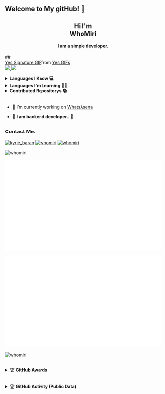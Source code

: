 ## Welcome to My gitHub! 👋 
<h2 align="center">Hi I'm <br>WhoMiri</h1>
<h4 align="center">I am a simple developer.</h3>
##


<div class="tenor-gif-embed" data-postid="13971147" data-share-method="host" data-aspect-ratio="1.90184" data-width="100%"><a href="https://tenor.com/view/yes-signature-cursive-writing-gif-13971147">Yes Signature GIF</a>from <a href="https://tenor.com/search/yes-gifs">Yes GIFs</a></div> <script type="text/javascript" async src="https://tenor.com/embed.js"></script>

  </a>
  <a href="https://github.com/whomiri?tab=stars">
    <img src="https://img.shields.io/github/stars/whomiri?color=ff69b4&label=Stargazers&style=plastic">

  </a>
  <a href="https://github.com/whomiri?tab=followers">
    <img src="https://img.shields.io/github/followers/whomiri?color=ff69b4&label=Followers&style=plastic">

  </a>
</p>

<details>
  <summary><b>Languages I Know 💻</b></summary><br/>

| Language   | Degree   |
| ---        | ---      |
| Javascript | SSS      |
| Python     | SSS (AI) |
| HTML       | A        |
| Typescript | B        |
| CSS        | B        |

##
#### Degree Table 

| Degree | Point |
| ---    | ---   |
| SSS    | +95   |
| SS     | +90   |
| S      | +85   |
| A+     | +80   |
| A      | +70   |
| B+     | +60   |
| B      | +50   |
| C      | +40   |
| D      | +30   |
| F      | <30   |
</details>

<details>
  <summary><b>Languages ​​I'm Learning 🙇🏻</b></summary><br/>

| Language   | Status   |
| ---        | ---      |
| Emacs Lisps| ✅       |
| Java       | ✅       |
| Make       | ✅       |
| Assembly   | ✅       |
| MediaWiki  | ✅       |
</details>

<details>
  <summary><b>Contributed Repositorys 📚</b></summary><br/>

| Repository     | Link     |
| ---            | ---      |
| CoffeeHouse-JavaScript-API-Wrapper | https://github.com/intellivoid/CoffeeHouse-JavaScript-API-Wrapper       |
| node-fluent-ffmpeg | https://github.com/fluent-ffmpeg/node-fluent-ffmpeg |
| google-this | https://github.com/LuanRT/google-this |

</details>

##

- 🔭 I’m currently working on [WhatsAsena](https://github.com/)

- 💫 **I am backend developer.. 🌆**

##

<h3 align="left">Contact Me:</h3>
<p align="left">
<a href="https://twitter.com/whomiri" target="blank"><img align="center" src="https://www.freepnglogos.com/uploads/twitter-logo-png/twitter-bird-symbols-png-logo-0.png" alt="kyrie_baran  " height="54" width="54" /></a>
<a href="https://instagram.com/whomiri" target="blank"><img align="center" src="https://www.freepnglogos.com/uploads/instagram-logo-png-transparent-0.png" alt="whomiri" height="54" width="54" /></a>
<a href="mailto:whomirimv@gmail.com" target="blank"><img align="center" src="https://www.freepnglogos.com/uploads/gmail-email-logo-png-16.png" alt="whomiri" height="50" width="60" /></a>

</p>

<p><img align="center" src="https://github-readme-stats.vercel.app/api/top-langs?username=phaticusthiccy&show_icons=true&layout=compact&theme=nightowl" alt="whomiri" /></p>

![Thiccy](https://github.com/phaticusthiccy/Statics/blob/master/generated/languages.svg)

![Thiccy](https://github.com/phaticusthiccy/Statics/blob/master/generated/overview.svg)

<p><img align="center" src="https://github-readme-streak-stats.herokuapp.com/?user=whomiri&theme=nightowl" alt="whomiri" /></p>
</details>

##

<details>
    <summary>&#127942 <b>GitHub Awards</b></summary><br/>

![Github Trophy](https://github-profile-trophy.vercel.app/?username=whomiri)

</details>

##

<details>
    <summary>&#127942 <b>GitHub Activity (Public Data)</b></summary><br/>

##

<details>
    <summary><b>About Me ☄️</b></summary><br/>
Hi, my name is Miri

I am Developer. My real thing to do creating artificial brains, neural tools. 

</details>
